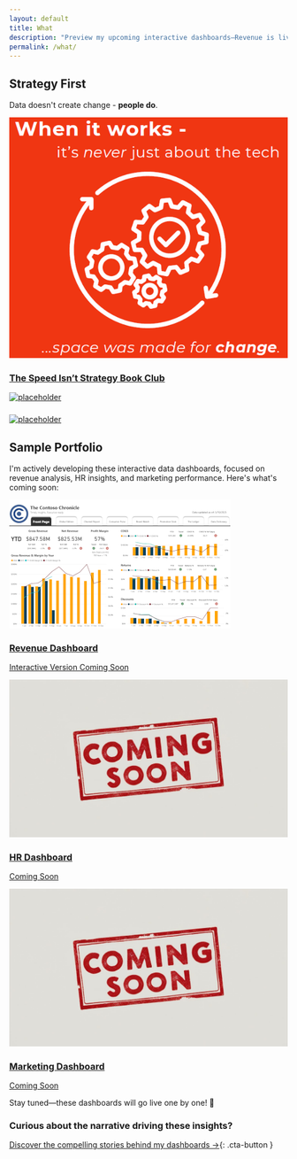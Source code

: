 ```yaml
---
layout: default
title: What
description: "Preview my upcoming interactive dashboards—Revenue is live in preview, with HR and Marketing dashboards coming soon!"
permalink: /what/
---
```


## Strategy First
Data doesn't create change - **people do**.

<div class="portfolio-grid">

  <!-- The Speed Isn’t Strategy Book Club -->
  <div class="card">
    <a href="/docs/The Speed Isn’t Strategy Book Club.pdf" aria-label="Explore The Speed Isn’t Strategy Book Club deck ">
      <img src="/assets/images/whenitworks.png"
           alt="Book Club thumbnail"
           class="card-thumb" />
      <h3>The Speed Isn’t Strategy Book Club</h3>
    </a>
  </div>
  
  <!-- placeholder 1 -->
  <div class="card">
    <a href="" aria-label="placeholder">
      <img src=""
           alt="placeholder"
           class="card-thumb" />
      <h3>   </h3>
    </a>
  </div>
  
  <!-- placeholder 2 -->
  <div class="card">
    <a href="" aria-label="placeholder">
      <img src=""
           alt="placeholder"
           class="card-thumb" />
      <h3>   </h3>
    </a>
  </div>
</div>

## Sample Portfolio

I'm actively developing these interactive data dashboards, focused on revenue analysis, HR insights, and marketing performance. Here's what's coming soon:

<div class="portfolio-grid">

  <!-- Revenue Dashboard Preview -->
  <div class="card">
    <a href="/dashboards/revenue-dashboard" aria-label="Explore Revenue Dashboard details">
      <img src="/assets/images/revenue-dashboard-thumb.png"
           alt="Revenue Dashboard thumbnail"
           class="card-thumb" />
      <h3>Revenue Dashboard</h3>
      <p>Interactive Version Coming Soon</p>
    </a>
  </div>

  <!-- HR Dashboard Placeholder -->
  <div class="card placeholder">
    <a href="/dashboards/hr-dashboard" aria-label="Explore HR Dashboard details">
      <img src="/assets/images/placeholder.jpg"
           alt="Placeholder for upcoming Human Resources dashboard"
           class="card-thumb" />
      <h3>HR Dashboard</h3>
      <p>Coming Soon</p>
    </a>
  </div>

  <!-- Marketing Dashboard Placeholder -->
  <div class="card placeholder">
    <a href="/dashboards/marketing-dashboard" aria-label="Explore Marketing Dashboard details">
      <img src="/assets/images/placeholder.jpg"
             alt="Placeholder for upcoming Marketing dashboard"
             class="card-thumb" />
      <h3>Marketing Dashboard</h3>
      <p>Coming Soon</p>
    </a>
  </div>

</div>

<p>Stay tuned—these dashboards will go live one by one! 🚀</p>

### Curious about the narrative driving these insights?

[Discover the compelling stories behind my dashboards →](/why/){: .cta-button }
